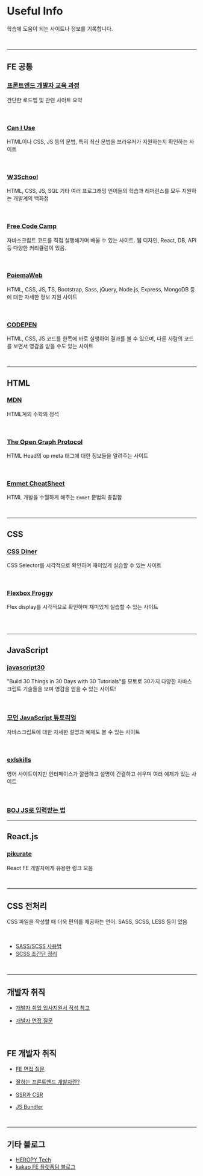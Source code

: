 # Useful Info

학습에 도움이 되는 사이트나 정보를 기록합니다.

<br>

---

## FE 공통

### [프론트엔드 개발자 교육 과정](https://velog.io/@gwak2837/%ED%94%84%EB%A1%A0%ED%8A%B8%EC%97%94%EB%93%9C-%EA%B0%9C%EB%B0%9C%EC%9E%90-%EA%B5%90%EC%9C%A1%EA%B3%BC%EC%A0%95)

간단한 로드맵 및 관련 사이트 요약

<br>

### [Can I Use](https://caniuse.com/)

HTML이나 CSS, JS 등의 문법, 특히 최신 문법을 브라우저가 지원하는지 확인하는 사이트

<br>

### [W3School](https://www.w3schools.com/)

HTML, CSS, JS, SQL 기타 여러 프로그래밍 언어들의 학습과 레퍼런스를 모두 지원하는 개발계의 백화점

<br>

### [Free Code Camp](https://www.freecodecamp.org/learn/)

자바스크립트 코드를 직접 실행해가며 배울 수 있는 사이트. 웹 디자인, React, DB, API 등 다양한 커리큘럼이 있음.

<br>

### [PoiemaWeb](https://poiemaweb.com/)

HTML, CSS, JS, TS, Bootstrap, Sass, jQuery, Node.js, Express, MongoDB 등에 대한 자세한 정보 지원 사이트

<br>

### [CODEPEN](https://codepen.io/?cursor=ZD0xJm89MCZwPTEmdj02NzI1Nw==)

HTML, CSS, JS 코드를 한목에 바로 실행하여 결과를 볼 수 있으며, 다른 사람의 코드를 보면서 영감을 받을 수도 있는 사이트

<br>

---

## HTML

### [MDN](https://developer.mozilla.org/ko/docs/Web/HTML)

HTML계의 수학의 정석

<br>

### [The Open Graph Protocol](https://ogp.me/)

HTML Head의 op meta 태그에 대한 정보들을 알려주는 사이트

<br>

### [Emmet CheatSheet](https://docs.emmet.io/cheat-sheet/)

HTML 개발을 수월하게 해주는 `Emmet` 문법의 총집합

<br>

---

## CSS

### [CSS Diner](https://flukeout.github.io/)

CSS Selector를 시각적으로 확인하며 재미있게 실습할 수 있는 사이트

<br>

### [Flexbox Froggy](https://flexboxfroggy.com/#ko)

Flex display를 시각적으로 확인하며 재미있게 실습할 수 있는 사이트

<br>

<br>

---

## JavaScript

### [javascript30](https://javascript30.com/)

"Build 30 Things in 30 Days with 30 Tutorials"를 모토로 30가지 다양한 자바스크립트 기술들을 보며 영감을 얻을 수 있는 사이트!

<br>

### [모던 JavaScript 튜토리얼](https://ko.javascript.info/)

자바스크립트에 대한 자세한 설명과 예제도 볼 수 있는 사이트

<br>

### [exlskills](https://exlskills.com/learn-en/courses/javascript-fundamentals-basics_javascript/conditional-statements-zgrXFcSqdfIF/the-if-statements-YcHrGQKxvTOI/if-else-statement-LdCCphLKupcQ)

영어 사이트이지만 인터페이스가 깔끔하고 설명이 간결하고 쉬우며 여러 예제가 있는 사이트

<br>

### [BOJ JS로 입력받는 법]()

---

## React.js

### [pikurate](https://www.pikurate.com/pik/react-%ED%94%84%EB%A1%A0%ED%8A%B8-%EA%B0%9C%EB%B0%9C%EC%9E%90-%EC%9C%A0%EC%9A%A9%ED%95%9C-%EB%A7%81%ED%81%AC%EB%93%A4?category=%ED%85%8C%EC%8A%A4%ED%8A%B8)

React FE 개발자에게 유용한 링크 모음

<br>

---

## CSS 전처리

CSS 파일을 작성할 때 더욱 편의를 제공하는 언어. SASS, SCSS, LESS 등이 있음

<br>

- [SASS/SCSS 사용법](https://pinokio0702.tistory.com/311?category=471985)
- [SCSS 초간단 정리](https://pinokio0702.tistory.com/312?category=471985)

<br>

---

## 개발자 취직

- [개발자 취업 입사지원서 작성 참고](https://post.sayunbooks.com/entry/%EA%B0%9C%EB%B0%9C%EC%9E%90-%EC%B7%A8%EC%97%85-%EC%9E%85%EC%82%AC%EC%A7%80%EC%9B%90%EC%84%9C%EC%9E%90%EC%86%8C%EC%84%9C-%EC%9E%91%EC%84%B1%EC%8B%9C-%EC%B0%B8%EA%B3%A0%ED%95%98%EB%A9%B4-%EC%A2%8B%EC%9D%80-%EA%B8%B0%EC%88%A0%EB%B8%94%EB%A1%9C%EA%B7%B8-%EB%AA%A8%EC%9D%8C)

- [개발자 면접 질문](https://m.blog.naver.com/jhc9639/220967034588)

<br>

## FE 개발자 취직

- [FE 면접 질문](https://velog.io/@dlrbwls0302/%EC%BD%94%EB%94%A9-%ED%85%8C%EC%8A%A4%ED%8A%B8%EA%B8%B0%EC%88%A0-%EB%A9%B4%EC%A0%91-%EC%A4%80%EB%B9%84%ED%94%84%EB%A1%A0%ED%8A%B8%EC%97%94%EB%93%9C-%EB%A9%B4%EC%A0%91-%EC%A7%88%EB%AC%B8-%EB%AA%A8%EC%9D%8C%EA%B3%BC-%EB%8B%B5%EC%95%88)

- [잘하는 프론트엔드 개발자란?](https://velog.io/@teo/frontend)

- [SSR과 CSR](https://ivorycode.tistory.com/entry/SSRSever-Side-Rendering%EA%B3%BC-CSRClient-Side-Rendering)

- [JS Bundler](https://blog.leehov.in/24)

<br>

---

## 기타 블로그

- [HEROPY Tech](https://heropy.blog/)
- [kakao FE 플랫폼팀 블로그](https://tech.kakao.com/2020/05/26/recruit-frontend-engineer/)

